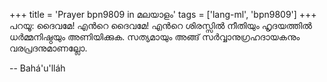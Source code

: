 +++
title = 'Prayer bpn9809 in മലയാളം'
tags = ['lang-ml', 'bpn9809']
+++
പറയൂ: ദൈവമേ! എന്‍റെ ദൈവമേ! എന്‍റെ ശിരസ്സില്‍ നീതിയും ഹൃദയത്തില്‍ ധര്‍മ്മനിഷ്ഠയും അണിയിക്കുക. സത്യമായും അങ്ങ് സര്‍വ്വാനുഗ്രഹദായകനും വരപ്രദനുമാണല്ലോ.

-- Bahá'u'lláh
